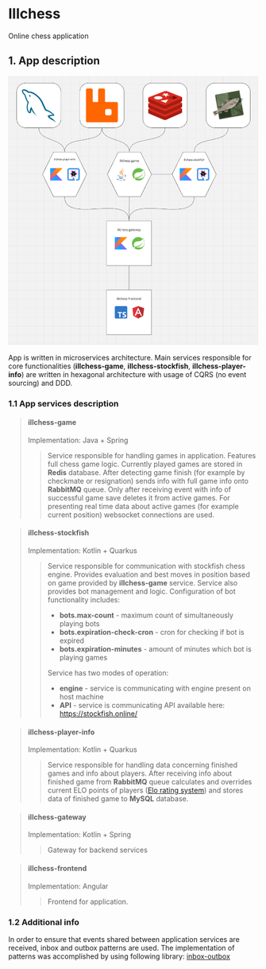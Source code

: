 # Illchess

Online chess application 

## 1. App description
![app_graph.png](img/app_graph.png)

App is written in microservices architecture.
Main services responsible for core functionalities
(**illchess-game**, **illchess-stockfish**, **illchess-player-info**) 
are written in hexagonal architecture with usage of CQRS (no event sourcing) and DDD.

### 1.1 App services description

>#### illchess-game
>Implementation: Java + Spring
>>Service responsible for handling games in application.
Features full chess game logic. 
Currently played games are stored in **Redis** database.
After detecting game finish (for example by checkmate or resignation) sends info with full game info onto **RabbitMQ** queue.
Only after receiving event with info of successful game save deletes it from active games.
For presenting real time data about active games (for example current position) websocket connections are used. 
 
>#### illchess-stockfish
>Implementation: Kotlin + Quarkus
>>Service responsible for communication with stockfish chess engine.
Provides evaluation and best moves in position based on game provided by **illchess-game** service.
>> Service also provides bot management and logic. Configuration of bot functionality includes:
>> * **bots.max-count** - maximum count of simultaneously playing bots 
>> * **bots.expiration-check-cron** - cron for checking if bot is expired
>> * **bots.expiration-minutes** - amount of minutes which bot is playing games
>>
>>Service has two modes of operation:
>>* **engine** - service is communicating with engine present on host machine 
>>* **API** - service is communicating API available here: https://stockfish.online/

>#### illchess-player-info
>Implementation: Kotlin + Quarkus
>> Service responsible for handling data concerning finished games and info about players.
After receiving info about finished game from **RabbitMQ** queue 
calculates and overrides current ELO points of players ([Elo rating system](https://en.wikipedia.org/wiki/Elo_rating_system))
and stores data of finished game to **MySQL** database.

>#### illchess-gateway
>Implementation: Kotlin + Spring
>> Gateway for backend services

>#### illchess-frontend
>Implementation: Angular
>> Frontend for application. 

### 1.2 Additional info

In order to ensure that events shared between application services are received, inbox and outbox patterns are used.
The implementation of patterns was accomplished by using following library: [inbox-outbox](https://github.com/shane3102/inbox-outbox)


